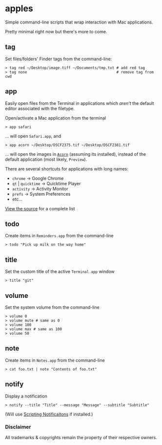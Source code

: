 # apples

Simple command-line scripts that wrap interaction with Mac applications.

Pretty minimal right now but there's more to come.

## tag

Set files/folders' Finder tags from the command-line:

    > tag red ~/Desktop/image.tiff ~/Documents/tmp.txt # add red tag
    > tag none                                         # remove tag from cwd

## app

Easily open files from the Terminal in applications which _aren't_ the default editor associated with the filetype.

Open/activate a Mac application from the terminal

    > app safari

… will open `Safari.app`, and

    > app acorn ~/Desktop/DSCF2375.tif ~/Desktop/DSCF2381.tif

... will open the images in [`Acorn`](http://www.flyingmeat.com/acorn/) (assuming its installed), instead of the default application (most likely, `Preview`).

There are several shortcuts for applications with long names:

* `chrome` → Google Chrome
* `qt` | `quicktime` → Quicktime Player
* `activity` → Activity Monitor
* `prefs` → System Preferences
* etc...

[View the source](https://github.com/davidfmiller/apples/blob/master/app) for a complete list

## todo

Create items in `Reminders.app` from the command-line

    > todo "Pick up milk on the way home"

## title

Set the custom title of the active `Terminal.app` window

    > title "git"

## volume

Set the system volume from the command-line

    > volume 0
    > volume mute # same as 0
    > volume 100
    > volume max # same as 100
    > volume 50

## note

Create items in `Notes.app` from the command-line

    > cat foo.txt | note "Contents of foo.txt"

## notify

Display a notification 

    > notify --title "Title" --message "Message" --subtitle "Subtitle"

(Will use [Scripting Notificaitons](http://www.cooperative-fruitiere.com/notifications/index_en.html) if installed.)


### Disclaimer

All trademarks & copyrights remain the property of their respective owners.
